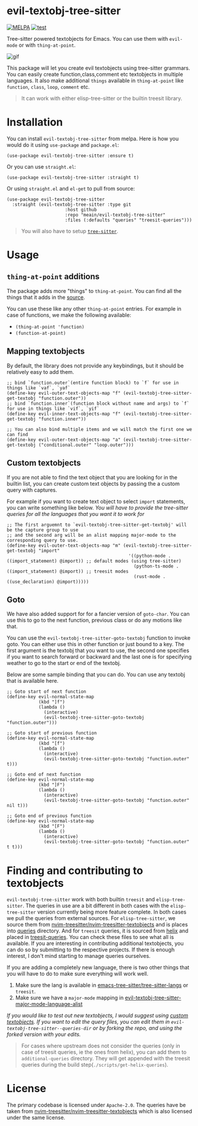 # evil-textobj-tree-sitter

[![MELPA](https://melpa.org/packages/evil-textobj-tree-sitter-badge.svg)](https://melpa.org/#/evil-textobj-tree-sitter)
[![test](https://github.com/meain/evil-textobj-tree-sitter/actions/workflows/test.yaml/badge.svg)](https://github.com/meain/evil-textobj-tree-sitter/actions/workflows/test.yaml)

Tree-sitter powered textobjects for Emacs. You can use them with `evil-mode` or with `thing-at-point`.

![gif](https://meain.io/blog-videos/gifs/evil-textobj-treesitter.gif)

This package will let you create evil textobjects using tree-sitter
grammars. You can easily create function,class,comment etc textobjects
in multiple languages. It also make additional `things` available in
`thing-at-point` like `function`, `class`, `loop`, `comment` etc.

> It can work with either elisp-tree-sitter or the builtin treesit library.

# Installation

You can install `evil-textobj-tree-sitter` from melpa. Here is how you would do it using `use-package` and `package.el`:

```emacs-lisp
(use-package evil-textobj-tree-sitter :ensure t)
```

Or you can use `straight.el`:

```emacs-lisp
(use-package evil-textobj-tree-sitter :straight t)
```

Or using `straight.el` and `el-get` to pull from source:

```emacs-lisp
(use-package evil-textobj-tree-sitter
  :straight (evil-textobj-tree-sitter :type git
                      :host github
                      :repo "meain/evil-textobj-tree-sitter"
                      :files (:defaults "queries" "treesit-queries")))
```

> You will also have to setup [`tree-sitter`](https://github.com/emacs-tree-sitter/elisp-tree-sitter).

# Usage

## `thing-at-point` additions

The package adds more "things" to `thing-at-point`. You can find all
the things that it adds in the
[source](https://github.com/meain/evil-textobj-tree-sitter/blob/master/evil-textobj-tree-sitter-thing-at-point.el).

You can use these like any other `thing-at-point` entries. For example
in case of functions, we make the following available:

- `(thing-at-point 'function)`
- `(function-at-point)`

## Mapping textobjects

By default, the library does not provide any keybindings, but it
should be relatively easy to add them.

```emacs-lisp
;; bind `function.outer`(entire function block) to `f` for use in things like `vaf`, `yaf`
(define-key evil-outer-text-objects-map "f" (evil-textobj-tree-sitter-get-textobj "function.outer"))
;; bind `function.inner`(function block without name and args) to `f` for use in things like `vif`, `yif`
(define-key evil-inner-text-objects-map "f" (evil-textobj-tree-sitter-get-textobj "function.inner"))

;; You can also bind multiple items and we will match the first one we can find
(define-key evil-outer-text-objects-map "a" (evil-textobj-tree-sitter-get-textobj ("conditional.outer" "loop.outer")))
```

## Custom textobjects

If you are not able to find the text object that you are looking for
in the builtin list, you can create custom text objects by passing the
a custom query with captures.

For example if you want to create text object to select `import`
statements, you can write something like below. _You will have to
provide the tree-sitter queries for all the languages that you want it
to work for_

```emacs-lisp
;; The first arguemnt to `evil-textobj-tree-sitter-get-textobj' will be the capture group to use
;; and the second arg will be an alist mapping major-mode to the corresponding query to use.
(define-key evil-outer-text-objects-map "m" (evil-textobj-tree-sitter-get-textobj "import"
                                              '((python-mode . ((import_statement) @import)) ;; default modes (using tree-sitter)
                                                (python-ts-mode . ((import_statement) @import)) ;; treesit modes
                                                (rust-mode . ((use_declaration) @import)))))
```

## Goto

We have also added support for for a fancier version of
`goto-char`. You can use this to go to the next function, previous
class or do any motions like that.

You can use the `evil-textobj-tree-sitter-goto-textobj` function to
invoke goto. You can either use this in other function or just bound
to a key. The first argument is the textobj that you want to use, the
second one specifies if you want to search forward or backward and the
last one is for specifying weather to go to the start or end of the
textobj.

Below are some sample binding that you can do. You can use any textobj
that is available here.

```emacs-lisp
;; Goto start of next function
(define-key evil-normal-state-map
            (kbd "]f")
            (lambda ()
              (interactive)
              (evil-textobj-tree-sitter-goto-textobj "function.outer")))

;; Goto start of previous function
(define-key evil-normal-state-map
            (kbd "[f")
            (lambda ()
              (interactive)
              (evil-textobj-tree-sitter-goto-textobj "function.outer" t)))

;; Goto end of next function
(define-key evil-normal-state-map
            (kbd "]F")
            (lambda ()
              (interactive)
              (evil-textobj-tree-sitter-goto-textobj "function.outer" nil t)))

;; Goto end of previous function
(define-key evil-normal-state-map
            (kbd "[F")
            (lambda ()
              (interactive)
              (evil-textobj-tree-sitter-goto-textobj "function.outer" t t)))
```

# Finding and contributing to textobjects

`evil-textobj-tree-sitter` work with both builtin `treesit` and
`elisp-tree-sitter`. The queries in use are a bit different in both
cases with the `elisp-tree-sitter` version currently being more feature
complete. In both cases we pull the queries from external sources. For
`elisp-tree-sitter`, we source them from
[nvim-treesitter/nvim-treesitter-textobjects](https://github.com/nvim-treesitter/nvim-treesitter-textobjects#built-in-textobjects)
and is places into
[queries](https://github.com/meain/evil-textobj-tree-sitter/tree/master/queries)
directory. And for `treesit` queries, it is sourced from
[helix](https://github.com/helix-editor/helix/tree/master/runtime/queries)
and placed in
[treesit-queries](https://github.com/meain/evil-textobj-tree-sitter/tree/master/treesit-queries).
You can check these files to see what all is available. If you are
interesting in contributing additional textobjects, you can do so by
submitting to the respective projects. If there is enough interest, I
don't mind starting to manage queries ourselves.

If you are adding a completely new language, there is two other things
that you will have to do to make sure everything will work well.

1. Make sure the lang is available in [emacs-tree-sitter/tree-sitter-langs](https://github.com/emacs-tree-sitter/tree-sitter-langs/tree/master/queries) or `treesit`.
2. Make sure we have a `major-mode` mapping in [evil-textobj-tree-sitter-major-mode-language-alist](https://github.com/meain/evil-textobj-tree-sitter/blob/d416b3ab8610f179defadd58f5c20fdc65bf21e5/evil-textobj-tree-sitter.el#L40)

*If you would like to test out new textobjects, I would suggest using
[custom textobjects](#custom-textobjects). If you want to edit the
query files, you can edit them in
`evil-textobj-tree-sitter--queries-dir` or by forking the repo, and
using the forked version with your edits.*

> For cases where upstream does not consider the queries (only in case
> of treesit queries, ie the ones from helix), you can add them to
> `additional-queries` directory. They will get appended with the
> treesit queries during the build step(`./scripts/get-helix-queries`).

# License

The primary codebase is licensed under `Apache-2.0`. The queries have
be taken from
[nvim-treesitter/nvim-treesitter-textobjects](https://github.com/nvim-treesitter/nvim-treesitter-textobjects)
which is also licensed under the same license.
